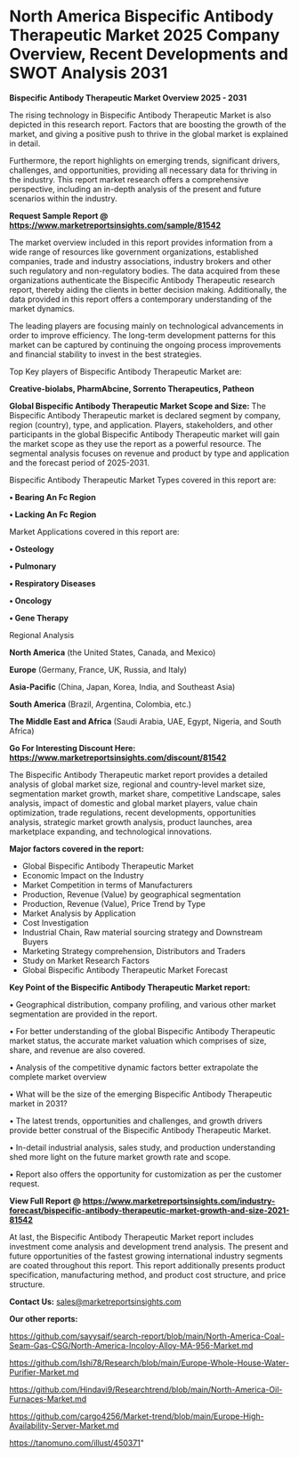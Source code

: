 # North America Bispecific Antibody Therapeutic Market 2025 Company Overview, Recent Developments and SWOT Analysis 2031

<Strong> Bispecific Antibody Therapeutic Market Overview 2025 - 2031</strong>

The rising technology in Bispecific Antibody Therapeutic Market is also depicted in this research report. Factors that are boosting the growth of the market, and giving a positive push to thrive in the global market is explained in detail.

Furthermore, the report highlights on emerging trends, significant drivers, challenges, and opportunities, providing all necessary data for thriving in the industry. This report market research offers a comprehensive perspective, including an in-depth analysis of the present and future scenarios within the industry.

<strong>Request Sample Report @ <a href=https://www.marketreportsinsights.com/sample/81542>https://www.marketreportsinsights.com/sample/81542</a></strong>

The market overview included in this report provides information from a wide range of resources like government organizations, established companies, trade and industry associations, industry brokers and other such regulatory and non-regulatory bodies. The data acquired from these organizations authenticate the Bispecific Antibody Therapeutic research report, thereby aiding the clients in better decision making. Additionally, the data provided in this report offers a contemporary understanding of the market dynamics.

The leading players are focusing mainly on technological advancements in order to improve efficiency. The long-term development patterns for this market can be captured by continuing the ongoing process improvements and financial stability to invest in the best strategies.

Top Key players of Bispecific Antibody Therapeutic Market are:

<strong>Creative-biolabs, PharmAbcine, Sorrento Therapeutics, Patheon</strong>

<strong><b>Global Bispecific Antibody Therapeutic Market Scope and Size:</b></strong>
The Bispecific Antibody Therapeutic market is declared segment by company, region (country), type, and application. Players, stakeholders, and other participants in the global Bispecific Antibody Therapeutic market will gain the market scope as they use the report as a powerful resource. The segmental analysis focuses on revenue and product by type and application and the forecast period of 2025-2031.

Bispecific Antibody Therapeutic Market Types covered in this report are:

<strong>• Bearing An Fc Region

• Lacking An Fc Region</strong>

Market Applications covered in this report are:

<strong>• Osteology

• Pulmonary

• Respiratory Diseases

• Oncology

• Gene Therapy</strong> 

Regional Analysis

<strong>North America</strong> (the United States, Canada, and Mexico)

<strong>Europe</strong> (Germany, France, UK, Russia, and Italy)

<strong>Asia-Pacific</strong> (China, Japan, Korea, India, and Southeast Asia)

<strong>South America</strong> (Brazil, Argentina, Colombia, etc.)

<strong>The Middle East and Africa</strong> (Saudi Arabia, UAE, Egypt, Nigeria, and South Africa)

<strong>Go For Interesting Discount Here: <a href=https://www.marketreportsinsights.com/discount/81542>https://www.marketreportsinsights.com/discount/81542</a></strong>

The Bispecific Antibody Therapeutic market report provides a detailed analysis of global market size, regional and country-level market size, segmentation market growth, market share, competitive Landscape, sales analysis, impact of domestic and global market players, value chain optimization, trade regulations, recent developments, opportunities analysis, strategic market growth analysis, product launches, area marketplace expanding, and technological innovations.

<strong><b>Major factors covered in the report:</b></strong>
<ul>
  <li>Global Bispecific Antibody Therapeutic Market </li>
  <li>Economic Impact on the Industry</li>
  <li>Market Competition in terms of Manufacturers</li>
  <li>Production, Revenue (Value) by geographical segmentation</li>
  <li>Production, Revenue (Value), Price Trend by Type</li>
  <li>Market Analysis by Application</li>
  <li>Cost Investigation</li>
  <li>Industrial Chain, Raw material sourcing strategy and Downstream Buyers</li>
  <li>Marketing Strategy comprehension, Distributors and Traders</li>
  <li>Study on Market Research Factors</li>
  <li>Global Bispecific Antibody Therapeutic Market Forecast</li>
</ul>

<strong><b>Key Point of the Bispecific Antibody Therapeutic Market report:</b></strong>

• Geographical distribution, company profiling, and various other market segmentation are provided in the report.

• For better understanding of the global Bispecific Antibody Therapeutic market status, the accurate market valuation which comprises of size, share, and revenue are also covered.

• Analysis of the competitive dynamic factors better extrapolate the complete market overview

• What will be the size of the emerging Bispecific Antibody Therapeutic market in 2031?

• The latest trends, opportunities and challenges, and growth drivers provide better construal of the Bispecific Antibody Therapeutic Market.

• In-detail industrial analysis, sales study, and production understanding shed more light on the future market growth rate and scope.

• Report also offers the opportunity for customization as per the customer request.

<strong><b>View Full Report @ <a href=https://www.marketreportsinsights.com/industry-forecast/bispecific-antibody-therapeutic-market-growth-and-size-2021-81542>https://www.marketreportsinsights.com/industry-forecast/bispecific-antibody-therapeutic-market-growth-and-size-2021-81542</a></b></strong>


At last, the Bispecific Antibody Therapeutic Market report includes investment come analysis and development trend analysis. The present and future opportunities of the fastest growing international industry segments are coated throughout this report. This report additionally presents product specification, manufacturing method, and product cost structure, and price structure.

<strong>Contact Us:</strong>
sales@marketreportsinsights.com

<strong>Our other reports:</strong>

<a href=https://github.com/sayysaif/search-report/blob/main/North-America-Coal-Seam-Gas-CSG/North-America-Incoloy-Alloy-MA-956-Market.md>https://github.com/sayysaif/search-report/blob/main/North-America-Coal-Seam-Gas-CSG/North-America-Incoloy-Alloy-MA-956-Market.md</a>

<a href=https://github.com/Ishi78/Research/blob/main/Europe-Whole-House-Water-Purifier-Market.md>https://github.com/Ishi78/Research/blob/main/Europe-Whole-House-Water-Purifier-Market.md</a>

<a href=https://github.com/Hindavi9/Researchtrend/blob/main/North-America-Oil-Furnaces-Market.md>https://github.com/Hindavi9/Researchtrend/blob/main/North-America-Oil-Furnaces-Market.md</a>

<a href=https://github.com/cargo4256/Market-trend/blob/main/Europe-High-Availability-Server-Market.md>https://github.com/cargo4256/Market-trend/blob/main/Europe-High-Availability-Server-Market.md</a>

<a href=https://tanomuno.com/illust/450371>https://tanomuno.com/illust/450371</a>"
